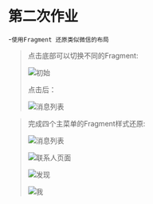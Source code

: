 # 第二次作业
-`使用Fragment 还原类似微信的布局`
>点击底部可以切换不同的Fragment:
>
>![初始](https://github.com/OoShawnoO/work_2/blob/master/5.png)
>
>点击后：
>
>![消息列表](https://github.com/OoShawnoO/work_2/blob/master/1.png)

>完成四个主菜单的Fragment样式还原:
>
>![消息列表](https://github.com/OoShawnoO/work_2/blob/master/1.png)
>
>![联系人页面](https://github.com/OoShawnoO/work_2/blob/master/2.png)
>
>![发现](https://github.com/OoShawnoO/work_2/blob/master/3.png)
>
>![我](https://github.com/OoShawnoO/work_2/blob/master/4.png)
>
